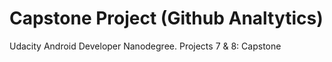 # Capstone Project (Github Analtytics)
Udacity Android Developer Nanodegree. Projects 7 &amp; 8: Capstone

